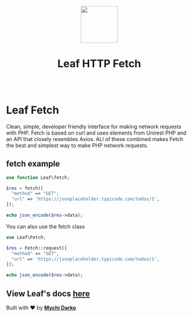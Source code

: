 <!-- markdownlint-disable no-inline-html -->
<p align="center">
    <br><br>
    <img src="https://leaf-docs.netlify.app/images/logo.png" height="100"/>
    <h1 align="center">Leaf HTTP Fetch</h1>
    <br><br>
</p>

# Leaf Fetch

<!-- [![Latest Stable Version](https://poser.pugx.org/leafs/leaf/v/stable)](https://packagist.org/packages/leafs/leaf)
[![Total Downloads](https://poser.pugx.org/leafs/leaf/downloads)](https://packagist.org/packages/leafs/leaf)
[![License](https://poser.pugx.org/leafs/leaf/license)](https://packagist.org/packages/leafs/leaf) -->

Clean, simple, developer friendly interface for making network requests with PHP. Fetch is based on curl and uses elements from Unirest PHP and an API that closely resembles Axios. ALl of these combined makes Fetch the best and simplest way to make PHP network requests.

## fetch example

```php
use function Leaf\fetch;

$res = fetch([
  "method" => "GET",
  "url" => 'https://jsonplaceholder.typicode.com/todos/1',
]);

echo json_encode($res->data);
```

You can also use the fetch class

```php
use Leaf\Fetch;

$res = Fetch::request([
  "method" => "GET",
  "url" => 'https://jsonplaceholder.typicode.com/todos/1',
]);

echo json_encode($res->data);
```

## View Leaf's docs [here](https://leafphp.netlify.app/#/)

Built with ❤ by [**Mychi Darko**](https://mychi.netlify.app)
